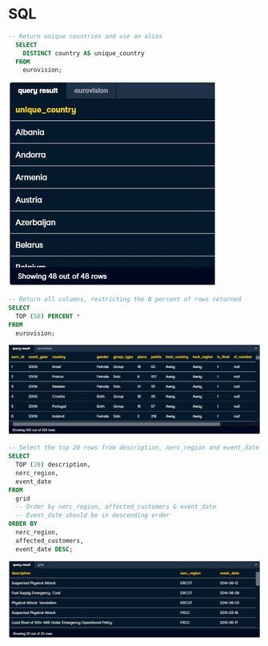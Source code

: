 # SQL

```SQL
-- Return unique countries and use an alias
  SELECT 
    DISTINCT country AS unique_country 
  FROM 
    eurovision;
```
![Alias](https://github.com/jaume-rsl/SQL/blob/a5f2b1378de02e5ced6b39a50f4ff5bb2b519843/Screenshots/01%20-%20Alias.jpg)


```SQL
-- Return all columns, restricting the N percent of rows returned
SELECT 
  TOP (50) PERCENT *
FROM 
  eurovision;
```
![TOP N %](https://github.com/jaume-rsl/SQL/blob/a5f2b1378de02e5ced6b39a50f4ff5bb2b519843/Screenshots/02%20-%20Top%20N%20percent.jpg)


```SQL
-- Select the top 20 rows from description, nerc_region and event_date
SELECT 
  TOP (20) description,
  nerc_region,
  event_date
FROM 
  grid 
  -- Order by nerc_region, affected_customers & event_date
  -- Event_date should be in descending order
ORDER BY
  nerc_region,
  affected_customers,
  event_date DESC;
```
![TOP N sorted](https://github.com/jaume-rsl/SQL/blob/a5f2b1378de02e5ced6b39a50f4ff5bb2b519843/Screenshots/03%20-%20Top%20N%20sorted.jpg)

